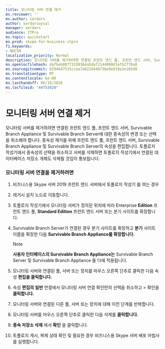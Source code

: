 ```yaml
---
title: 모니터링 서버 연결 제거
ms.reviewer: ''
ms.author: serdars
author: serdarsoysal
manager: serdars
audience: ITPro
ms.topic: quickstart
ms.prod: skype-for-business-itpro
f1.keywords:
- NOCSH
localization_priority: Normal
description: 모니터링 서버를 제거하려면 연결된 프런트 엔드 풀, 프런트 엔드 서버, Survivable Branch Appliance 및 Survivable Branch Server에 대한 종속성의 변경 또는 선택을 취소해야 합니다. 프런트 엔드 풀, 프런트 엔드 서버, Survivable Branch Appliance 및 Survivable Branch Server의 속성을 편집하여 종속성 제거 토폴로지 작성기에서 종속성의 선택을 취소하고 서버를 삭제하면 토폴로지 작성기에서 연결된 데이터베이스 저장소 개체도 삭제될 것임이 통보됩니다.
ms.openlocfilehash: dafbeb88773330164a5daf2144988d1afb2776a8
ms.sourcegitcommit: 62946d7515ccaa7a622d44b736e9e919a2e102d0
ms.translationtype: MT
ms.contentlocale: ko-KR
ms.lasthandoff: 06/16/2020
ms.locfileid: "44753420"
---
```

# <a name="remove-the-monitoring-server-association"></a>모니터링 서버 연결 제거

모니터링 서버를 제거하려면 연결된 프런트 엔드 풀, 프런트 엔드 서버, Survivable Branch Appliance 및 Survivable Branch Server에 대한 종속성의 변경 또는 선택을 취소해야 합니다. 종속성 제거를 위해 프런트 엔드 풀, 프런트 엔드 서버, Survivable Branch Appliance 및 Survivable Branch Server의 속성을 편집합니다. 토폴로지 작성기에서 종속성의 선택을 취소하고 서버를 삭제하면 토폴로지 작성기에서 연결된 데이터베이스 저장소 개체도 삭제될 것임이 통보됩니다.
  
### <a name="to-remove-the-monitoring-server-association"></a>모니터링 서버 연결을 제거하려면

1. 비즈니스용 Skype 서버 2019 프런트 엔드 서버에서 토폴로지 작성기 를 여는 경우
    
2. 레거시 설치 노드로 이동합니다.
    
3. 토폴로지 작성기에서 모니터링 서버가 정의된 위치에 따라 Enterprise  **Edition** 프런트 엔드 풀, **Standard Edition** 프런트 엔드 서버 또는 분기 사이트를 확장합니다.
    
4. Survivable Branch Server가 연결된 경우 분기 사이트를 확장하고 **분기** 사이트 이름을 확장한 다음 **Survivable Branch Appliance를 확장합니다.**
    
    > [!NOTE]
    > **사용자 인터페이스의 Survivable Branch Appliance는** Survivable Branch Server 및 Survivable Branch Appliance 둘 다에 적용됩니다. 
  
5. 모니터링 서버와 연결된 풀, 서버 또는 장치를 마우스 오른쪽 단추로 클릭한 다음 속성 **편집을 클릭합니다.**
    
6. 속성 **편집의** **일반** 연결에서 모니터링 서버 연결 확인란의 선택을 취소하고  >    확인을 **클릭합니다.**
    
7. 모니터링 서버와 연결된 다른 풀, 서버 또는 장치에 대해 이전 단계를 반복합니다.
    
8. 모니터링 서버를 마우스 오른쪽 단추로 클릭한 다음 삭제를 **클릭합니다.** 
    
9. **종속 저장소 삭제** 에서 **확인** 을 클릭합니다.
    
10. 토폴로지 게시, 복제 상태 확인 및 필요한 경우 비즈니스용 Skype 서버 배포 마법사를 실행합니다. 
    

